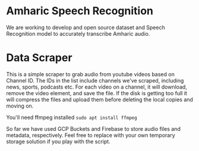 # Amharic Speech Recognition
We are working to develop and open source dataset and Speech Recognition model to accurately transcribe Amharic audio.


# Data Scraper

This is a simple scraper to grab audio from youtube videos based on Channel ID. The IDs in the list include channels we've scraped, including news, sports, podcasts etc.
For each video on a channel, it will download, remove the video element, and save the file. If the disk is getting too full it will compress the files and upload them before deleting the local copies and moving on.

You'll need ffmpeg installed
` sudo apt install ffmpeg `

So far we have used GCP Buckets and Firebase to store audio files and metadata, respectively. Feel free to replace with your own temporary storage solution if you play with the script.
